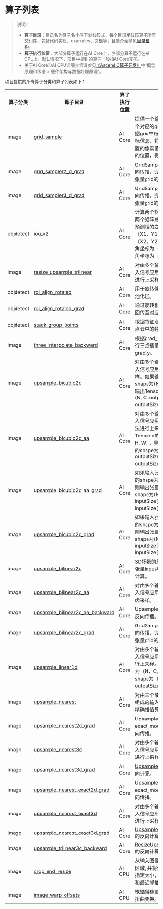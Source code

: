 # 算子列表

> 说明：
> - **算子目录**：目录名为算子名小写下划线形式，每个目录承载该算子所有交付件，包括代码实现、examples、文档等，目录介绍参见[目录结构](../../README.md#目录结构)。
> - **算子执行位置**：大部分算子运行在AI Core上，少部分算子运行在AI CPU上。默认情况下，项目中提到的算子一般指AI Core算子。
> - 关于AI Core和AI CPU详细介绍请参见[《Ascend C算子开发》](https://hiascend.com/document/redirect/CannCommunityOpdevAscendC)中“概念原理和术语 > 硬件架构与数据处理原理”。

项目提供的所有算子分类和算子列表如下：

|  算子分类  |   算子目录   |    算子执行位置   | 说明                                                                                                                        |
| --------- | ------------------------------------------------------------ | ---------------- |---------------------------------------------------------------------------------------------------------------------------|
| image | [grid_sample](../../image/grid_sample/README.md) | AI Core          | 提供一个输入tensor以及一个对应的grid网格，然后根据grid中每个位置提供的坐标信息，将input中对应位置的像素值填充到网格指定的位置，得到最终的输出。                                         |
| image | [grid_sampler2_d_grad](../../image/grid_sampler2_d_grad/README.md) | AI Core          | GridSampler中2D场景的反向传播，完成张量input与张量grid的梯度计算。                                                                              |
| image | [grid_sampler3_d_grad](../../image/grid_sampler3_d_grad/README.md) | AI Core          | GridSampler中3D场景的反向传播，完成张量input与张量grid的梯度计算。                                                                              |
| objdetect | [iou_v2](../../objdetect/iou_v2/README.md) | AI Core          | 计算两个矩阵的重叠面积占两个矩阵总面积的比例，设预测框的左上角坐标为（X1，Y1），右下角坐标为（X2，Y2），真实框的左上角坐标为（X3，Y3），右下角坐标为（X4，Y4）。                                  |
| image | [resize_upsample_trilinear](../../image/resize_upsample_trilinear/README.md) | AI Core          | 对由多个输入通道组成的输入信号应用三线性插值算法进行上采样。                                                                                            |
| objdetect | [roi_align_rotated](../../objdetect/roi_align_rotated/README.md) | AI Core          | 用于旋转候选框的ROI对齐池化层。                                                                                                         |
| objdetect | [roi_align_rotated_grad](../../objdetect/roi_align_rotated_grad/README.md) | AI Core          | 通过旋转框各点坐标将梯度回传至对应位置。                                                                                                      |
| objdetect | [stack_group_points](../../objdetect/stack_group_points/README.md) | AI Core          | 根据特征点所属的组，重组点云中的特征点。                                                                                                      |
| image | [three_interpolate_backward](../../image/three_interpolate_backward/README.md) | AI Core          | 根据grad_x, idx, weight进行三点插值计算梯度得到grad_y。                                                                                  |
| image | [upsample_bicubic2d](../../image/upsample_bicubic2d/README.md) | AI Core          | 对由多个输入通道组成的输入信号应用2D双三次上采样。如果输入Tensor x的shape为(N, C, H, W)，则输出Tensor out的shape为(N, C, outputSize[0], outputSize[1])。       |
| image | [upsample_bicubic2d_aa](../../image/upsample_bicubic2d_aa/README.md) | AI Core          | 对由多个输入通道组成的输入信号应用双三次抗锯齿算法进行上采样。如果输入Tensor x的shape为(N, C, H, W) ，则输出Tensor out的shape为(N, C, outputSize[0], outputSize[1])。 |
| image | [upsample_bicubic2d_aa_grad](../../image/upsample_bicubic2d_aa_grad/README.md) | AI Core          | 如果输入张量grad_output的shape为(N, C, H, W)，则输出张量grad_input的shape为(N, C, inputSize[2], inputSize[3])。                            |
| image | [upsample_bicubic2d_grad](../../image/upsample_bicubic2d_grad/README.md) | AI Core          | 如果输入张量grad_output的shape为(N, C, H, W)，则输出张量grad_input的shape为(N, C, inputSize[2], inputSize[3])。                            |
| image | [upsample_bilinear2d](../../image/upsample_bilinear2d/README.md) | AI Core          | 3D场景的反向传播，完成张量input与张量grid的梯度计算。                                                                                          |
| image | [upsample_bilinear2d_aa](../../image/upsample_bilinear2d_aa/README.md) | AI Core          | 对由多个输入通道组成的输入信号应用2D双线性抗锯齿采样。                                                                                              |
| image | [upsample_bilinear2d_aa_backward](../../image/upsample_bilinear2d_aa_backward/README.md) | AI Core          | UpsampleBilinear2dAA的反向传播。                                                                                                |
| image | [upsample_bilinear2d_grad](../../image/upsample_bilinear2d_grad/README.md) | AI Core          | GridSampler中3D场景的反向传播，完成张量input与张量grid的梯度计算。                                                                              |
| image | [upsample_linear1d](../../image/upsample_linear1d/README.md) | AI Core          | 对由多个输入通道组成的输入信号应用线性插值算法进行上采样。如果输入shape为（N，C，L），则输出shape为（N，C，outputSize）。                                                 |
| image | [upsample_nearest](../../image/upsample_nearest/README.md) | AI Core          | 对由三个或者四个输入通道组成的输入信号应用最近邻精确插值算法进行上采样。                                                                                      |
| image | [upsample_nearest2d_grad](../../image/upsample_nearest2d_grad/README.md) | AI Core          | UpsampleNearest在exact_mode为false时的反向传播。                                                                                   |
| image | [upsample_nearest3d](../../image/upsample_nearest3d/README.md) | AI Core          | 对由多个输入通道组成的输入信号应用最近邻插值算法进行上采样。                                                                                            |
| image | [upsample_nearest3d_grad](../../image/upsample_nearest3d_grad/README.md) | AI Core          | [UpsampleNearest3d](../../image/upsample_nearest3d/README.md)的反向计算。                                            |
| image | [upsample_nearest_exact2d_grad](../../image/upsample_nearest_exact2d_grad/README.md) | AI Core          | [UpsampleNearest](../../image/upsample_nearest/README.md)在exact_mode为true时的反向传播。                                           |
| image | [upsample_nearest_exact3d](../../image/upsample_nearest_exact3d/README.md) | AI Core          | 对由多个输入通道组成的输入信号应用最近邻插值算法进行上采样。                                                                                            |
| image | [upsample_nearest_exact3d_grad](../../image/upsample_nearest_exact3d_grad/README.md) | AI Core          | [UpsampleNearestExact3d](../../image/upsample_nearest_exact3d/README.md)的反向计算。                                      |
| image | [upsample_trilinear3d_backward](../../image/upsample_trilinear3d_backward/README.md) | AI Core          | [ResizeUpsampleTrilinear](../../image/resize_upsample_trilinear/README.md)的反向计算。                                   |
| image     | [crop_and_resize](../../image/crop_and_resize/README.md)     | AI CPU           | 从输入图像中提取多个裁剪区域, 并将他们统一调整为指定大小，支持双线性插值和最近邻插值。                                                                              |
| image     | [image_warp_offsets](../../image/image_warp_offsets/README.md) | AI CPU           | 根据偏移量选取图像并进行扭曲变换。                                                                                                         |